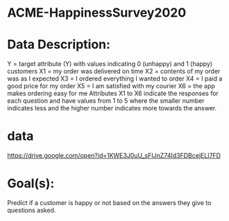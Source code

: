 # ACME-HappinessSurvey2020

# Data Description:
Y = target attribute (Y) with values indicating 0 (unhappy) and 1 (happy) customers
X1 = my order was delivered on time
X2 = contents of my order was as I expected
X3 = I ordered everything I wanted to order
X4 = I paid a good price for my order
X5 = I am satisfied with my courier
X6 = the app makes ordering easy for me
Attributes X1 to X6 indicate the responses for each question and have values from 1 to 5 where the smaller number indicates less and the higher number indicates more towards the answer.

# data

https://drive.google.com/open?id=1KWE3J0uU_sFIJnZ74Id3FDBcejELI7FD

# Goal(s):

Predict if a customer is happy or not based on the answers they give to questions asked.
